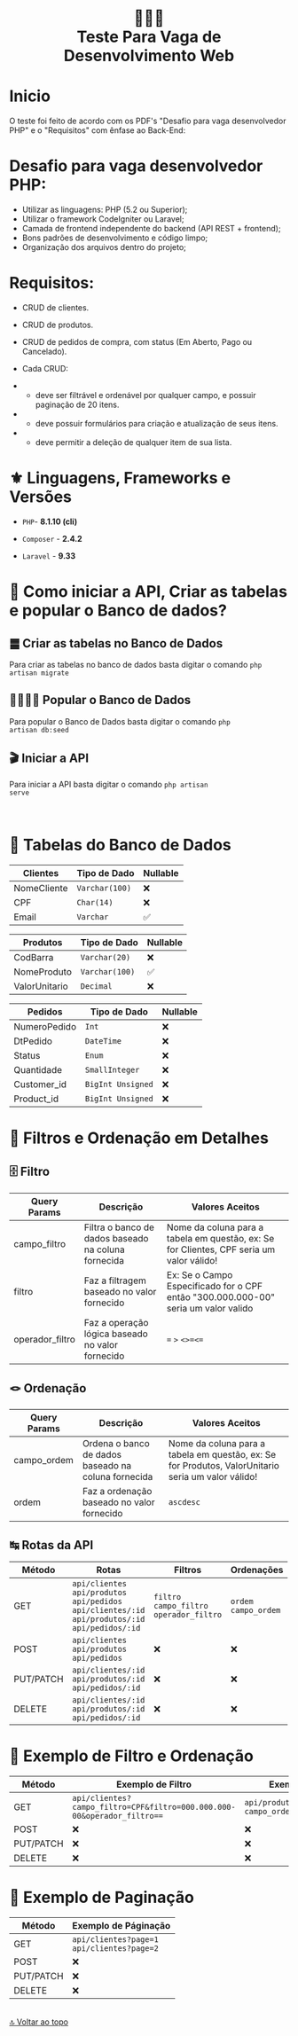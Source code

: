 <h1 align="center">
👨🏾‍💻<br>Teste Para Vaga de Desenvolvimento Web
</h1>

# Inicio

O teste foi feito de acordo com os PDF's "Desafio para vaga desenvolvedor PHP" e o "Requisitos" com ênfase ao Back-End:

# Desafio para vaga desenvolvedor PHP:

-   Utilizar as linguagens: PHP (5.2 ou Superior);
-   Utilizar o framework CodeIgniter ou Laravel;
-   Camada de frontend independente do backend (API REST + frontend);
-   Bons padrões de desenvolvimento e código limpo;
-   Organização dos arquivos dentro do projeto;

# Requisitos:

-   CRUD de clientes.
-   CRUD de produtos.
-   CRUD de pedidos de compra, com status (Em
    Aberto, Pago ou Cancelado).

-   Cada CRUD:
-   -   deve ser filtrável e ordenável por qualquer campo, e possuir paginação de 20 itens.
-   -   deve possuir formulários para criação e atualização de seus itens.
-   -   deve permitir a deleção de qualquer item de sua lista.

# ⚜️ Linguagens, Frameworks e Versões

-   `PHP`- **8.1.10 (cli)**

-   `Composer` - **2.4.2**

-   `Laravel` - **9.33**

# 💭 Como iniciar a API, Criar as tabelas e popular o Banco de dados?

## ䷀ Criar as tabelas no Banco de Dados

Para criar as tabelas no banco de dados basta digitar o comando <code>php artisan migrate</code>

## 👨‍👩‍👧‍👦 Popular o Banco de Dados

Para popular o Banco de Dados basta digitar o comando <code>php artisan db:seed</code>

## 🎬 Iniciar a API

Para iniciar a API basta digitar o comando <code>php artisan serve</code>

</br>

# 🫙 Tabelas do Banco de Dados

<table>
  <thead>
    <tr>
      <th>Clientes</th>
      <th>Tipo de Dado</th>
      <th>Nullable</th>
    </tr>

  </thead>
 <tbody>
    <tr>
      <td>NomeCliente</td>
      <td><code>Varchar(100)</code></td>
      <td>❌</td>
</tr>
<tr>
      <td>CPF</td>
      <td><code>Char(14)</code></td>
      <td>❌</td>
</tr>
<tr>
<td>Email</td>
      <td><code>Varchar</code></td>
      <td>✅</td>
      </tr>
</tbody>
</table>

<table>
  <thead>
    <tr>
      <th>Produtos</th>
      <th>Tipo de Dado</th>
      <th>Nullable</th>
    </tr>
  </thead>
 <tbody>
 <tr>
      <td>CodBarra</td>
      <td><code>Varchar(20)</code></td>
       <td>❌</td>
</tr>
<tr>
<td>NomeProduto</td>
      <td><code>Varchar(100)</code></td>
       <td>✅</td>
</tr>
<tr>
<td>ValorUnitario</td>
      <td><code>Decimal</code></td>
       <td>❌</td>
</tr>
</tbody>
</table>

<table>
  <thead>
    <tr>
      <th>Pedidos</th>
      <th>Tipo de Dado</th>
      <th>Nullable</th>
    </tr>
  </thead>
 <tbody>
<tr>
       <td>NumeroPedido</td>
      <td><code>Int</code></td>
       <td>❌</td>
    </tr>
    <tr>      
       <td>DtPedido</td>
      <td><code>DateTime</code></td>
       <td>❌</td>
    </tr>
    <tr>
      <tr>
       <td>Status</td>
      <td><code>Enum</code></td>
       <td>❌</td>
      </tr>
   <tr>
       <td>Quantidade</td>
      <td><code>SmallInteger</code></td>
       <td>❌</td>
      </tr>
   <tr>
       <td>Customer_id</td>
      <td><code>BigInt Unsigned</code></td>
       <td>❌</td>
</tr>
   <tr>
       <td>Product_id</td>
      <td><code>BigInt Unsigned</code></td>
       <td>❌</td>
    </tr>
    
  </tbody>
</table>

# 👀 Filtros e Ordenação em Detalhes

## 🗄️ Filtro

<table>
<thead>
<tr>
<th>Query Params</th>
<th>Descrição</th>
<th>Valores Aceitos</th>
</tr>
</thead>
<tbody>
<tr>
<td>campo_filtro</td>
<td>Filtra o banco de dados baseado na coluna fornecida</td>
<td>Nome da coluna para a tabela em questão, ex: Se for Clientes, CPF seria um valor válido!</td>
</tr>
<tr>
<td>filtro</td>
<td>Faz a filtragem baseado no valor fornecido</td>
<td>Ex: Se o Campo Especificado for o CPF então "300.000.000-00" seria um valor valido</td>
</tr>
<td>operador_filtro</td>
<td>Faz a operação lógica baseado no valor fornecido</td>
<td><code>=</code> <code>></code> <code><</code><code>>=</code><code><=</code></td>
</tr>
</tbody>
</table>

## 🪢 Ordenação

<table>
<thead>
<tr>
<th>Query Params</th>
<th>Descrição</th>
<th>Valores Aceitos</th>
</tr>
</thead>
<tbody>
<tr>
<td>campo_ordem</td>
<td>Ordena o banco de dados baseado na coluna fornecida</td>
<td>Nome da coluna para a tabela em questão, ex: Se for Produtos, ValorUnitario seria um valor válido!</td>
</tr>
<tr>
<td>ordem</td>
<td>Faz a ordenação baseado no valor fornecido</td>
<td><code>asc</code><code>desc</code></td>
</tr>
</tr>
</tbody>
</table>

## ↹ Rotas da API

<table>
<thead>
<tr>
<th>Método</th>
<th>Rotas</th>
<th>Filtros</th>
<th>Ordenações</th>
</tr>
</thead>
<tbody>
<tr>
<td>GET</td>
<td> <code>api/clientes</code></br><code>api/produtos</code></br><code>api/pedidos</code></br><code>api/clientes/:id</code></br><code>api/produtos/:id</code></br><code>api/pedidos/:id</code></td>
<td><code>filtro</code></br> <code>campo_filtro</code></br> <code>operador_filtro</code></td>
<td><code>ordem</code></br> <code>campo_ordem</code></td>
</tr>
<tr>
<td>POST</td>
<td> <code>api/clientes</code></br><code>api/produtos</code></br><code>api/pedidos</code></td>
 <td>❌</td>
  <td>❌</td>
</tr>
<tr>
<td>PUT/PATCH</td>
<td> <code>api/clientes/:id</code></br><code>api/produtos/:id</code></br><code>api/pedidos/:id</code></td>
 <td>❌</td>
  <td>❌</td>
</tr>
<tr>
<td>DELETE</td>
<td> <code>api/clientes/:id</code></br><code>api/produtos/:id</code></br><code>api/pedidos/:id</code></td>
 <td>❌</td>
  <td>❌</td>
</tr>
</tbody>
</table>

# 🛟 Exemplo de Filtro e Ordenação


<table>
<thead>
<tr>
<th>Método</th>
<th>Exemplo de Filtro</th>
<th>Exemplo de Ordenação</th>
</tr>
</thead>
<tbody>
<tr>
<td>GET</td>
<td><code>api/clientes?campo_filtro=CPF&filtro=000.000.000-00&operador_filtro==</code></td>
<td><code>api/produtos?campo_ordem=Quantidade&ordem=desc</code></td>
</tr>
<tr>
<td>POST</td>
<td>❌</td>
    <td>❌</td>
</tr>
<tr>
<td>PUT/PATCH</td>

 <td>❌</td>
    <td>❌</td>
</tr>
<tr>
<td>DELETE</td>
 <td>❌</td>
    <td>❌</td>
</tr>
</tbody>
</table>




# 📖 Exemplo de Paginação


<table>
<thead>
<tr>
<th>Método</th>
<th>Exemplo de Páginação</th>
</tr>
</thead>
<tbody>
<tr>
<td>GET</td>
<td><code>api/clientes?page=1</code></br><code>api/clientes?page=2</code></td>
</tr>
<tr>
<td>POST</td>
<td>❌</td>
</tr>
<tr>
<td>PUT/PATCH</td>
 <td>❌</td>
</tr>
<tr>
<td>DELETE</td>
 <td>❌</td>
</tr>
</tbody>
</table>



<br>[🔝 Voltar ao topo](#Inicio) <br>
